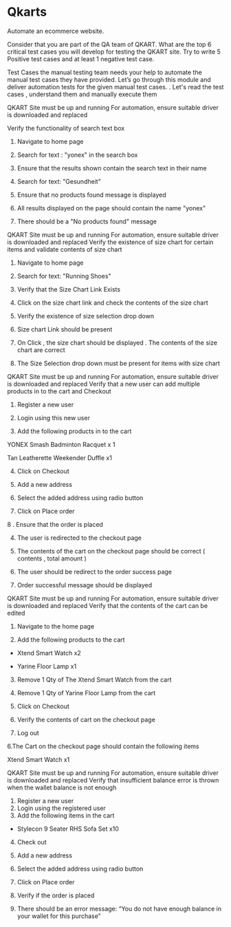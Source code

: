 # Qkarts
Automate an ecommerce website.


Consider that you are part of the QA team of QKART. What are the top 6 critical test cases you will develop for testing the QKART site. Try to  write 5 Positive test cases and at least 1 negative test case.



Test Cases
the manual testing team needs your help to automate the manual test cases they have provided. Let’s go through this module and deliver automation tests for the given manual test cases. . Let's read the test cases , understand them and manually execute them



QKART Site must be up and running
For automation, ensure suitable driver is downloaded and replaced

Verify the functionality of search text box

1. Navigate to home page

2. Search for text : "yonex" in the search box

3. Ensure that the results shown contain the search text in their name

4. Search for text: "Gesundheit"

5. Ensure that no products found message is displayed

3. All results displayed on the page should contain the name "yonex"

5. There should be a "No products found" message



QKART Site must be up and running
For automation, ensure suitable driver is downloaded and replaced
Verify the existence of size chart for certain items and validate contents of size chart

1. Navigate to home page

2. Search for text: "Running Shoes"

3. Verify that the Size Chart Link Exists

4. Click on the size chart link and check the contents of the size chart

5. Verify the existence of size selection drop down

3. Size chart Link should be present

4. On Click , the size chart should be displayed . The contents of the size chart are correct

5. The Size Selection drop down must be present for items with size chart



QKART Site must be up and running
For automation, ensure suitable driver is downloaded and replaced
Verify that a new user can add multiple products in to the cart and Checkout

1. Register a new user

2. Login using this new user

3. Add the following products in to the cart

YONEX Smash Badminton Racquet x 1

Tan Leatherette Weekender Duffle x1

4. Click on Checkout

5. Add a new address

6. Select the added address using radio button

7. Click on Place order

8 . Ensure that the order is placed

4. The user is redirected to the checkout page

4. The contents of the cart on the checkout page should be correct ( contents , total amount )

8. The user should be redirect to the order success page

9. Order successful message should be displayed



QKART Site must be up and running
For automation, ensure suitable driver is downloaded and replaced
Verify that the contents of the cart can be edited

1. Navigate to the home page

2. Add the following products to the cart

- Xtend Smart Watch x2

- Yarine Floor Lamp x1

3. Remove 1 Qty of The Xtend Smart Watch from the cart

4. Remove 1 Qty of Yarine Floor Lamp from the cart

5. Click on Checkout

6. Verify the contents of cart on the checkout page

7. Log out

6.The Cart on the checkout page should contain the following items

Xtend Smart Watch x1



QKART Site must be up and running
For automation, ensure suitable driver is downloaded and replaced
Verify that insufficient balance error is thrown when the wallet balance is not enough

1. Register a new user
2. Login using the registered user
3. Add the following items in the cart
- Stylecon 9 Seater RHS Sofa Set x10
4. Check out
5. Add a new address

6. Select the added address using radio button

7. Click on Place order
8. Verify if the order is placed

7. There should be an error message: “You do not have enough balance in your wallet for this purchase”
